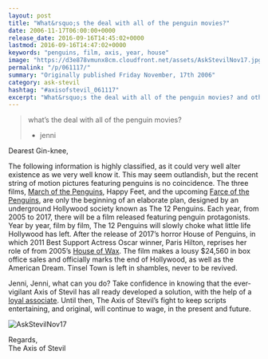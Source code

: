 ```yaml
---
layout: post
title: "What&rsquo;s the deal with all of the penguin movies?"
date: 2006-11-17T06:00:00+0000
release_date: 2016-09-16T14:45:02+0000
lastmod: 2016-09-16T14:47:02+0000
keywords: "penguins, film, axis, year, house"
image: "https://d3e878vmunx8cm.cloudfront.net/assets/AskStevilNov17.jpg"
permalink: "/p/061117/"
summary: "Originally published Friday November, 17th 2006"
category: ask-stevil
hashtag: "#axisofstevil_061117"
excerpt: "What&rsquo;s the deal with all of the penguin movies? and other great questions from Friday November, 17th 2006"
---
```


[p01]: https://d3e878vmunx8cm.cloudfront.net/assets/AskStevilNov17.jpg "AskStevilNov17"
> what’s the deal with all of the penguin movies?  
> - jenni

Dearest Gin-knee,

The following information is highly classified, as it could very well alter existence as we very well know it.   This may seem outlandish, but the recent string of motion pictures featuring penguins is no coincidence.  The three films, [March of the Penguins](http://www.imdb.com/title/tt0428803/ "March of the Penguins"), Happy Feet, and the upcoming [Farce of the Penguins](http://www.imdb.com/title/tt0488539/ "Farce of the Penguins"), are only the beginning of an elaborate plan, designed by an underground Hollywood society known as The 12 Penguins.  Each year, from 2005 to 2017, there will be a film released featuring penguin protagonists.  Year by year, film by film, The 12 Penguins will slowly choke what little life Hollywood has left.  After the release of 2017’s horror House of Penguins, in which 2011 Best Support Actress Oscar winner, Paris Hilton, reprises her role of from 2005’s [House of Wax](http://www.imdb.com/title/tt0397065/ "House of Wax").  The film makes a lousy $24,560 in box office sales and officially marks the end of Hollywood, as well as the American Dream.  Tinsel Town is left in shambles, never to be revived.

Jenni, Jenni, what can you do?  Take confidence in knowing that the ever-vigilant Axis of Stevil has all ready developed a solution, with the help of a [loyal associate](http://timetraveler.ytmnd.com/ "loyal associate").  Until then, The Axis of Stevil’s fight to keep scripts entertaining, and original, will continue to wage, in the present and future.

![AskStevilNov17][p01]

Regards,  
The Axis of Stevil
